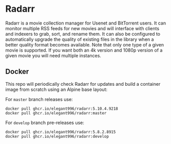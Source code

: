 # Radarr
Radarr is a movie collection manager for Usenet and BitTorrent users. It can monitor multiple RSS feeds for new movies and will interface with clients and indexers to grab, sort, and rename them. It can also be configured to automatically upgrade the quality of existing files in the library when a better quality format becomes available. Note that only one type of a given movie is supported. If you want both an 4k version and 1080p version of a given movie you will need multiple instances.

Docker
-----------------------------------------------
This repo will periodically check Radarr for updates and build a container image from scratch using an Alpine base layout:

For `master` branch releases use:
```
docker pull ghcr.io/elegant996/radarr:5.10.4.9218
docker pull ghcr.io/elegant996/radarr:master
```

For `develop` branch pre-releases use:
```
docker pull ghcr.io/elegant996/radarr:5.8.2.8915
docker pull ghcr.io/elegant996/radarr:develop
```